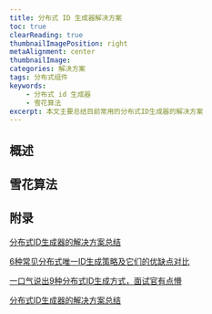 ```yaml
---
title: 分布式 ID 生成器解决方案
toc: true
clearReading: true
thumbnailImagePosition: right
metaAlignment: center
thumbnailImage:
categories: 解决方案
tags: 分布式组件
keywords: 
    - 分布式 id 生成器
    - 雪花算法
excerpt: 本文主要总结目前常用的分布式ID生成器的解决方案
---
```


## 概述



## 雪花算法



## 附录

[分布式ID生成器的解决方案总结](https://juejin.cn/post/6953176409544081438)

[6种常见分布式唯一ID生成策略及它们的优缺点对比](https://juejin.cn/post/6964254393336070175)

[一口气说出9种分布式ID生成方式，面试官有点懵](https://juejin.cn/post/6981265736014495758)

[分布式ID生成器的解决方案总结](https://cloud.tencent.com/developer/article/1080647)

